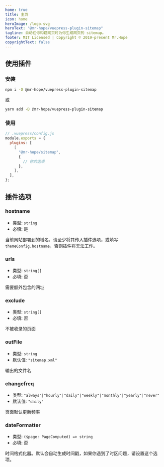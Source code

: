 ```yaml
---
home: true
title: 主页
icon: home
heroImage: /logo.svg
heroText: "@mr-hope/vuepress-plugin-sitemap"
tagline: 自动在你构建网页时为你生成网页的 sitemap。
footer: MIT Licensed | Copyright © 2019-present Mr.Hope
copyrightText: false
---
```


## 使用插件

### 安装

```bash
npm i -D @mr-hope/vuepress-plugin-sitemap
```

或

```bash
yarn add -D @mr-hope/vuepress-plugin-sitemap
```

### 使用

```js
// .vuepress/config.js
module.exports = {
  plugins: [
    [
      "@mr-hope/sitemap",
      {
        // 你的选项
      },
    ],
  ],
};
```

## 插件选项

### hostname

- 类型: `string`
- 必填: 是

当前网站部署到的域名，请至少将其传入插件选项，或填写 `themeConfig.hostname`，否则插件将无法工作。

### urls

- 类型: `string[]`
- 必填: 否

需要额外包含的网址

### exclude

- 类型: `string[]`
- 必填: 否

不被收录的页面

### outFile

- 类型: `string`
- 默认值: `"sitemap.xml"`

输出的文件名

### changefreq

- 类型: `"always"|"hourly"|"daily"|"weekly"|"monthly"|"yearly"|"never"`
- 默认值: `"daily"`

页面默认更新频率

### dateFormatter

- 类型: `($page: PageComputed) => string`
- 必填: 否

时间格式化器。默认会自动生成时间戳，如果你遇到了时区问题，请设置这个选项。
